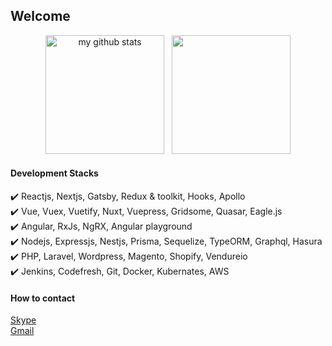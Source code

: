 ## Welcome 

<p align="center">
  <img src="https://github-readme-stats.vercel.app/api?username=uniquesolution29&theme=highcontrast&include_all_commits=true" alt="my github stats" height="190px" />
    &nbsp;
  <img src = "https://github-readme-stats.vercel.app/api/top-langs/?username=uniquesolution29&langs_count=12&layout=compact&theme=tokyonight&include_all_commits=true" height="190px">
</p>

#### Development Stacks
✔️ Reactjs, Nextjs, Gatsby, Redux & toolkit, Hooks, Apollo 
<br />
✔️ Vue, Vuex, Vuetify, Nuxt, Vuepress, Gridsome, Quasar, Eagle.js
<br />
✔️ Angular, RxJs, NgRX, Angular playground
<br />
✔️ Nodejs, Expressjs, Nestjs, Prisma, Sequelize, TypeORM, Graphql, Hasura
<br />
✔️ PHP, Laravel, Wordpress, Magento, Shopify, Vendureio
<br />
✔️ Jenkins, Codefresh, Git, Docker, Kubernates, AWS
<br />

#### How to contact
<a href="https://join.skype.com/invite/iJSKNg1i8ZG5">Skype</a>
<br>
<a href="mailto:mernstackdev729@gmail.com">Gmail</a>
